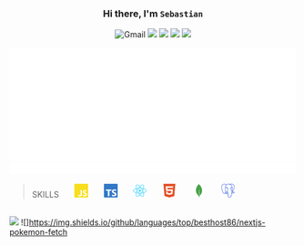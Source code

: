 
### <h3 align="center">Hi there, I'm `Sebastian`</h3>
<div align="center">

![Gmail](https://img.shields.io/badge/learning-blue?style=for-the-badge)
![](https://img.shields.io/badge/fun-blueviolet?style=for-the-badge)
![](https://img.shields.io/badge/stuff-yellow?style=for-the-badge)
![](https://img.shields.io/badge/every-red?style=for-the-badge)
![](https://img.shields.io/badge/day-green?style=for-the-badge)

</div>

<img width="1000px" height="200px" src=assets/wrapper1.svg>
<img width="1000px" height="20px" src="assets/anim.svg">

> SKILLS  &nbsp;  &nbsp;  &nbsp;   <img width="24px" src="assets/js.svg"> &nbsp;  &nbsp;  &nbsp; <img width="24px" src="assets/ts.svg">
> &nbsp;  &nbsp;  &nbsp; <img width="24px" src="assets/react.svg"> &nbsp;  &nbsp;  &nbsp; <img width="24px" src="assets/html.svg">
&nbsp;  &nbsp;  &nbsp; <img width="24px" src="assets/mongo.svg"> &nbsp;  &nbsp;  &nbsp; <img width="24px" src="assets/sql.svg">  
##
![](https://img.shields.io/github/languages/top/besthost86/MERN_demo?color=yell&logo=javascript)
![]https://img.shields.io/github/languages/top/besthost86/nextjs-pokemon-fetch
